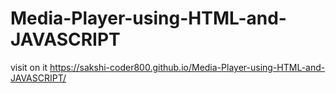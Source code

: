 # Media-Player-using-HTML-and-JAVASCRIPT


visit on it 
https://sakshi-coder800.github.io/Media-Player-using-HTML-and-JAVASCRIPT/
